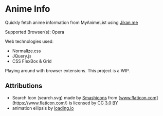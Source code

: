 # Anime Info
Quickly fetch anime information from MyAnimeList using [Jikan.me](https://jikan.me)

Supported Browser(s): Opera

Web technologies used:
- Normalize.css
- JQuery.js
- CSS FlexBox & Grid



Playing around with browser extensions. This project is a WIP.



## Attributions

- Search Icon (search.svg) made by [Smashicons](https://www.flaticon.com/authors/smashicons) from [www.flaticon.com](https://www.flaticon.com/) is licensed by [CC 3.0 BY](http://creativecommons.org/licenses/by/3.0/)
- animation ellipsis by [loading.io](https://loading.io/spinner/ellipsis)